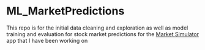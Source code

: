 # ML_MarketPredictions
This repo is for the initial data cleaning and exploration as well as model training and evaluation for stock market predictions for the [Market Simulator](https://github.com/OWurst/PortfolioProject) app that I have been working on
